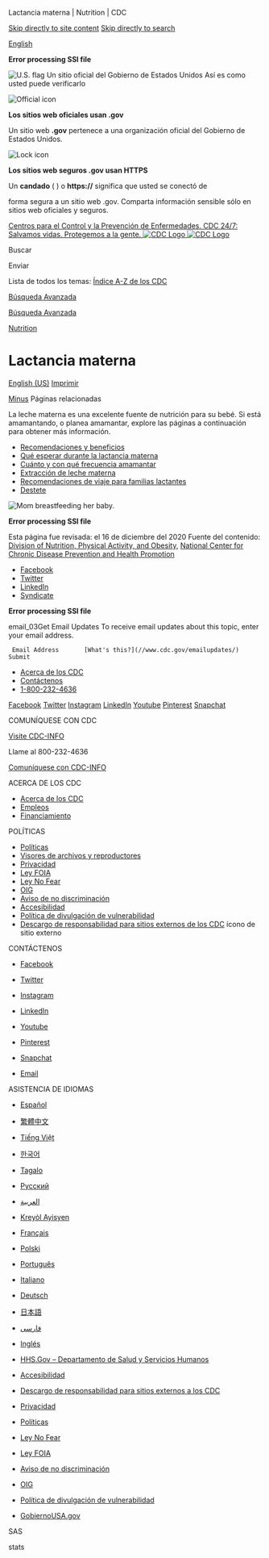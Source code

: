 





















Lactancia materna \| Nutrition \| CDC
 










 






 











 




[Skip directly to site content](#content)
[Skip directly to search](#headerSearch)


[English](/)

**Error processing SSI file**  



![U.S. flag](/TemplatePackage/4.0/assets/imgs/uswds/us_flag_small.png)
Un sitio oficial del Gobierno de Estados Unidos Así es como usted puede verificarlo 



![Official icon](/TemplatePackage/4.0/assets/imgs/uswds/icon-dot-gov.svg)



**Los sitios web oficiales usan .gov**


Un sitio web **.gov** pertenece a una organización oficial del Gobierno de Estados Unidos.







![Lock icon](/TemplatePackage/4.0/assets/imgs/uswds/icon-https.svg)



**Los sitios web seguros .gov usan HTTPS**



 Un **candado** (  ) o **https://** significa que usted se conectó de
 forma segura a un sitio web .gov. Comparta información sensible sólo en sitios web oficiales y seguros.
 








 



[Centros para el Control y la Prevención de Enfermedades. CDC 24/7: Salvamos vidas. Protegemos a la gente.
![CDC Logo](/TemplatePackage/4.0/assets/imgs/logo/logo-notext.svg)
![CDC Logo](/TemplatePackage/4.0/assets/imgs/logo/logo-notext.svg)](https://www.cdc.gov/spanish/)




Buscar








Enviar





Lista de todos los temas: [Índice A\-Z de los CDC](https://www.cdc.gov/spanish/az/a.html) 


[Búsqueda Avanzada](//search.cdc.gov/search/spanish/index.html#advanced) 



[Búsqueda Avanzada](//search.cdc.gov/search/spanish/index.html#advanced) 
















 [Nutrition](/nutrition/php/about/index.html)










 











Lactancia materna
=================

 
[English (US)](/nutrition/infantandtoddlernutrition/breastfeeding/index.html) [Imprimir](#print)



[Minus](#collapse_84816627fb80f1d11)
Páginas relacionadas




La leche materna es una excelente fuente de nutrición para su bebé. Si está amamantando, o planea amamantar, explore las páginas a continuación para obtener más información.


* [Recomendaciones y beneficios](/nutrition/infantandtoddlernutrition/breastfeeding/spanish/recomendaciones-y-beneficios.html)
* [Qué esperar durante la lactancia materna](/nutrition/infantandtoddlernutrition/breastfeeding/que-esperar-durante-la-lactancia-materna.html)
* [Cuánto y con qué frecuencia amamantar](/nutrition/infantandtoddlernutrition/breastfeeding/cuanto-y-con-que-frecuencia-amamantar.html)
* [Extracción de leche materna](/nutrition/infantandtoddlernutrition/breastfeeding/extraccion-de-leche-materna.html)
* [Recomendaciones de viaje para familias lactantes](/nutrition/infantandtoddlernutrition/breastfeeding/spanish/recomendaciones-de-viaje-para-familias-lactantes.html)
* [Destete](/nutrition/infantandtoddlernutrition/breastfeeding/spanish/Destete.html)


![Mom breastfeeding her baby.](/nutrition/infantandtoddlernutrition/images/breastfeeding-mom.jpg?_=95563 "breastfeeding-mom")





**Error processing SSI file**  





 Esta página fue revisada: el 16 de diciembre del 2020 Fuente del contenido: [Division of Nutrition, Physical Activity, and Obesity](/nccdphp/dnpao/index.html), [National Center for Chronic Disease Prevention and Health Promotion](https://www.cdc.gov/chronicdisease)




* [Facebook](https://api.addthis.com/oexchange/0.8/forward/facebook/offer?url=https%3A%2F%2Fwww.cdc.gov%2Findex.htm&title=CDC%20Works%2024/7&description=As%20the%20nation%27s%20health%20protection%20agency,%20CDC%20saves%20lives%20and%20protects%20people%20from%20health,%20safety,%20and%20security%20threats.&via=CDCgov&ct=0&media=https://www.cdc.gov/homepage/images/centers-for-disease-control-and-prevention.png "Share to Facebook")
* [Twitter](https://api.addthis.com/oexchange/0.8/forward/twitter/offer?url=https%3A%2F%2Fwww.cdc.gov%2Findex.htm&title=CDC%20Works%2024/7&description=As%20the%20nation%27s%20health%20protection%20agency,%20CDC%20saves%20lives%20and%20protects%20people%20from%20health,%20safety,%20and%20security%20threats.&via=CDCgov&ct=0&media=https://www.cdc.gov/homepage/images/centers-for-disease-control-and-prevention.png "Share to Twitter")
* [LinkedIn](https://api.addthis.com/oexchange/0.8/forward/linkedin/offer?url=https%3A%2F%2Fwww.cdc.gov%2Findex.htm&title=CDC%20Works%2024/7&description=As%20the%20nation%27s%20health%20protection%20agency,%20CDC%20saves%20lives%20and%20protects%20people%20from%20health,%20safety,%20and%20security%20threats.&via=CDCgov&ct=0&media=https://www.cdc.gov/homepage/images/centers-for-disease-control-and-prevention.png "Share to LinkedIn")
* [Syndicate](https://tools.cdc.gov/medialibrary/index.aspx#/sharecontent/https%3A%2F%2Fwww.cdc.gov%2Findex.htm "Embed this Page")








**Error processing SSI file**  



 email\_03Get Email Updates  To receive email updates about this topic, enter your email address.

     Email Address       [What's this?](//www.cdc.gov/emailupdates/)   Submit       












* [Acerca de los CDC](https://www.cdc.gov/Spanish/acercaCDC/index.html)
* [Contáctenos](https://www.cdc.gov/cdc-info/index.html)
* [1\-800\-232\-4636](tel:18002324636)





[Facebook](https://www.facebook.com/CDCespanol)
[Twitter](https://twitter.com/CDCespanol)
[Instagram](https://www.instagram.com/CDCgov/)
[LinkedIn](https://www.linkedin.com/company/centers-for-disease-control-and-prevention)
[Youtube](https://www.youtube.com/c/cdc/)
[Pinterest](https://www.pinterest.com/cdcgov/)
[Snapchat](https://www.snapchat.com/add/cdcgov)








 COMUNÍQUESE CON CDC
 








[Visite CDC\-INFO](https://www.cdc.gov/cdc-info/index.html)







Llame al 800\-232\-4636







[Comuníquese con CDC\-INFO](https://www.cdc.gov/cdc-info/index.html)








 ACERCA DE LOS CDC
 


* [Acerca de los CDC](https://www.cdc.gov/Spanish/acercaCDC/index.html)
* [Empleos](https://jobs.cdc.gov)
* [Financiamiento](https://www.cdc.gov/funding)







 POLÍTICAS
 


* [Políticas](https://www.cdc.gov/spanish/CDC/privacidad.html)
* [Visores de archivos y reproductores](https://www.cdc.gov/other/plugins/index.html)
* [Privacidad](https://www.cdc.gov/other/privacy.html)
* [Ley FOIA](https://www.cdc.gov/od/foia)
* [Ley No Fear](https://www.cdc.gov/oeeowe/nofearact/)
* [OIG](https://oig.hhs.gov)
* [Aviso de no discriminación](https://www.cdc.gov/other/nondiscrimination.html)
* [Accesibilidad](https://www.cdc.gov/other/accessibility.html)
* [Política de divulgación de vulnerabilidad](https://www.hhs.gov/es/vulnerability-disclosure-policy/index.html)
* [Descargo de responsabilidad para sitios externos de los CDC](https://www.cdc.gov/Other/disclaimer.html) ícono de sitio externo







 CONTÁCTENOS
 



* [Facebook](https://www.facebook.com/CDCespanol)

* [Twitter](https://twitter.com/CDCespanol)

* [Instagram](https://www.instagram.com/CDCgov/)

* [LinkedIn](https://www.linkedin.com/company/centers-for-disease-control-and-prevention)



* [Youtube](https://www.youtube.com/c/cdc/)

* [Pinterest](https://www.pinterest.com/cdcgov/)

* [Snapchat](https://www.snapchat.com/add/cdcgov)

* [Email](https://wwwn.cdc.gov/dcs/RequestForm.aspx)








 ASISTENCIA DE IDIOMAS
 


* [Español](https://www.cdc.gov/other/language-assistance.html#Spanish "Español")
* [繁體中文](https://www.cdc.gov/other/language-assistance.html#Chinese)
* [Tiếng Việt](https://www.cdc.gov/other/language-assistance.html#Vietnamese "Vietnamita")
* [한국어](https://www.cdc.gov/other/language-assistance.html#Korean "Coreano")
* [Tagalo](https://www.cdc.gov/other/language-assistance.html#Tagalog "Tagalo")
* [Русский](https://www.cdc.gov/other/language-assistance.html#Russian "Ruso")
* [العربية](https://www.cdc.gov/other/language-assistance.html#Arabic "Arábica")
* [Kreyòl Ayisyen](https://www.cdc.gov/other/language-assistance.html#Haitian "Haitiano")
* [Français](https://www.cdc.gov/other/language-assistance.html#French "Francés")
* [Polski](https://www.cdc.gov/other/language-assistance.html#Polish "Polaco")
* [Português](https://www.cdc.gov/other/language-assistance.html#Portuguese "Português")
* [Italiano](https://www.cdc.gov/other/language-assistance.html#Italian "Italiano")
* [Deutsch](https://www.cdc.gov/other/language-assistance.html#German "Alemán")
* [日本語](https://www.cdc.gov/other/language-assistance.html#Japanese "Japonés")
* [فارسی](https://www.cdc.gov/other/language-assistance.html#Farsi "Farsi")
* [Inglés](https://www.cdc.gov/other/language-assistance.html#English "Inglés")














* [HHS.Gov – Departamento de Salud y Servicios Humanos](https://www.hhs.gov)
* [Accesibilidad](https://www.cdc.gov/other/accessibility.html)
* [Descargo de responsabilidad para sitios externos a los CDC](https://www.cdc.gov/Other/disclaimer.html)
* [Privacidad](https://www.cdc.gov/spanish/CDC/privacidad.html)
* [Políticas](https://www.cdc.gov/spanish/CDC/privacidad.html)
* [Ley No Fear](https://www.cdc.gov/oeeowe/nofearact/)
* [Ley FOIA](https://www.cdc.gov/od/foia)
* [Aviso de no discriminación](https://www.cdc.gov/other/nondiscrimination.html)
* [OIG](https://oig.hhs.gov)
* [Política de divulgación de vulnerabilidad](https://www.hhs.gov/es/vulnerability-disclosure-policy/index.html)
* [GobiernoUSA.gov](https://www.usa.gov/espanol/)





























































































































SAS




stats





































































































































































































